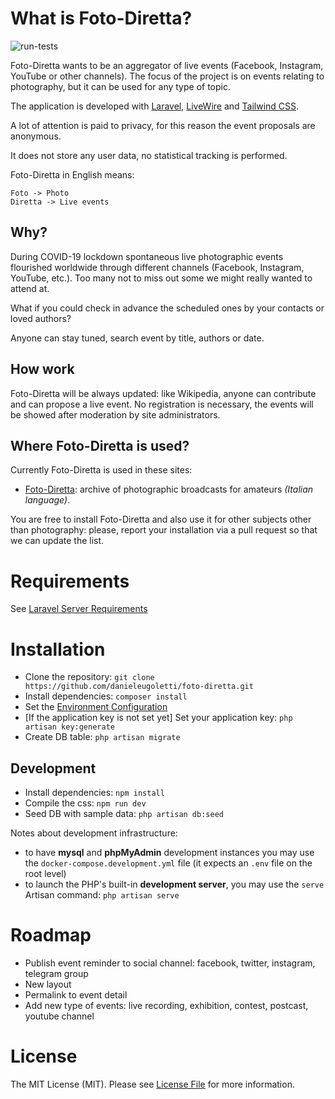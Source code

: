 # What is Foto-Diretta?

![run-tests](https://github.com/danieleugoletti/foto-direttta/workflows/run-tests/badge.svg)

Foto-Diretta wants to be an aggregator of live events (Facebook, Instagram, YouTube or other channels).
The focus of the project is on events relating to photography, but it can be used for any type of topic.

The application is developed with [Laravel](https://laravel.com/), [LiveWire](https://laravel-livewire.com/) and [Tailwind CSS](https://tailwindcss.com/).

A lot of attention is paid to privacy, for this reason the event proposals are anonymous.

It does not store any user data, no statistical tracking is performed.

Foto-Diretta in English means:
```
Foto -> Photo
Diretta -> Live events
```

## Why?

During COVID-19 lockdown spontaneous live photographic events flourished worldwide through different channels (Facebook, Instagram, YouTube, etc.). Too many not to miss out some we might really wanted to attend at.

What if you could check in advance the scheduled ones by your contacts or loved authors?

Anyone can stay tuned, search event by title, authors or date.

## How work

Foto-Diretta will be always updated: like Wikipedia, anyone can contribute and can propose a live event. No registration is necessary, the events will be showed after moderation by site administrators.

## Where Foto-Diretta is used?

Currently Foto-Diretta is used in these sites:
- [Foto-Diretta](https://fotodiretta.it): archive of photographic broadcasts for amateurs _(Italian language)_.

You are free to install Foto-Diretta and also use it for other subjects other than photography: please, report your installation via a pull request so that we can update the list.


# Requirements

See [Laravel Server Requirements](https://laravel.com/docs/7.x/installation#server-requirements)


# Installation

* Clone the repository: `git clone https://github.com/danieleugoletti/foto-diretta.git`
* Install dependencies: `composer install`
* Set the [Environment Configuration](https://laravel.com/docs/7.x/configuration)
* [If the application key is not set yet] Set your application key: `php artisan key:generate`
* Create DB table: `php artisan migrate`

## Development

* Install dependencies: `npm install`
* Compile the css: `npm run dev`
* Seed DB with sample data: `php artisan db:seed`

Notes about development infrastructure:
- to have **mysql** and **phpMyAdmin** development instances you may use the `docker-compose.development.yml` file (it expects an `.env` file on the root level)
- to launch the PHP's built-in **development server**, you may use the `serve` Artisan command: `php artisan serve`

# Roadmap

* Publish event reminder to social channel: facebook, twitter, instagram, telegram group
* New layout
* Permalink to event detail
* Add new type of events: live recording, exhibition, contest, postcast, youtube channel


# License

The MIT License (MIT). Please see [License File](LICENSE) for more information.
